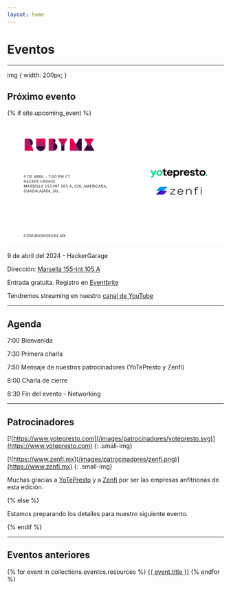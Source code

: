 ```yaml
---
layout: home
---
```


# Eventos

---
img { width: 200px; }

## Próximo evento

{% if site.upcoming_event %}

![](/images/eventos/abril_2024/primer_anuncio.png)

9 de abril del 2024 - HackerGarage

Dirección: [Marsella 155-Int 105 A](https://maps.app.goo.gl/Hbtxg3R1a9sKBp6g9)

Entrada gratuita. Registro en [Eventbrite](https://www.eventbrite.com.mx/e/comunidad-ruby-mx-sesion-abril-2024-tickets-862524523067)

Tendremos streaming en nuestro [canal de YouTube](https://www.youtube.com/watch?v=WZJAbiZ0j5w)

---

## Agenda

7:00 Bienvenida

7:30 Primera charla

7:50 Mensaje de nuestros patrocinadores (YoTePresto y Zenfi)

8:00 Charla de cierre

8:30 Fin del evento - Networking

---

<!-- ## Sobre nuestros ponentes -->

<!-- *Don Chambitas* -->

<!-- Señor en el reclutamiento tech y aprendiz diario de la vida. Desde el 2020 dirijo una pequeña agencia de talento en la cual presentamos perfiles developers a empresas tech en su mayoría de USA. He aprendido el tipo de perfil que le gusta al estadounidense y viceversa, tengo la idea de lo que buscan los mexa-developers en una buena chamba. El año pasado comencé un podcast al cual subo un episodio quincenal, lo encuentras en YouTube y Spotify como Chambeología -->

<!-- *Jaime González Banda* -->

<!-- Es ingeniero de backend en Placeit by Envato y comenzó con Ruby y Rails en 2015 y ha sido su pan de cada día desde entonces. Ha trabajado en diversas industrias como educación, fintech y neuromarketing. -->

## Patrocinadores

[![https://www.yotepresto.com](/images/patrocinadores/yotepresto.svg)](https://www.yotepresto.com)
{: .small-img}


[![https://www.zenfi.mx](/images/patrocinadores/zenfi.png)](https://www.zenfi.mx)
{: .small-img}

Muchas gracias a [YoTePresto](https://www.yotepresto.com) y a [Zenfi](https://www.zenfi.mx) por ser las empresas anfitrionas de esta edición.


{% else %}

Estamos preparando los detalles para nuestro siguiente evento.

{% endif %}

---

## Eventos anteriores

{% for event in collections.eventos.resources %}
 <a href="{{ event.relative_url }}">{{ event.title }}</a>
{% endfor %}
